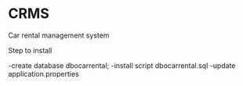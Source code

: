 # CRMS
Car rental management system

Step to install

-create database dbocarrental;
-install script dbocarrental.sql
-update application.properties 
